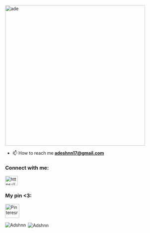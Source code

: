 <h1 align="center"></h1>

<img align="center" alt="ade" width="450px" src="https://github.com/Adshnn/Adshnn/blob/main/Ade%20(1).png">


- 📫 How to reach me **adeshnn17@gmail.com**


<h3 align="left">Connect with me:</h3>
<p align="left">
<a href="https://linkedin.com/in/https://www.linkedin.com/in/adesiahaan/" target="blank"><img align="center" src="https://raw.githubusercontent.com/rahuldkjain/github-profile-readme-generator/master/src/images/icons/Social/linked-in-alt.svg" alt="https://www.linkedin.com/in/adesiahaan/" height="30" width="40" /></a>
</p>

<h3 align="left">My pin <3:</h3>
<p align="left">
<a href="https://pin.it/4k2GSSbVP" target="blank"><img align="center" src="https://pngimg.com/uploads/pinterest/pinterest_PNG66.png" alt="Pinteresr" height="45" /></a>
</p>

<p><i class="fa-brands fa-pinterest"></i><img align="left" src="https://github-readme-stats.vercel.app/api/top-langs?username=Adshnn&show_icons=true&locale=en&layout=compact" alt="Adshnn" /></p>

<p>&nbsp;<img align="center" src="https://github-readme-stats.vercel.app/api?username=Adshnn&show_icons=true&locale=en" alt="Adshnn" /></p>



